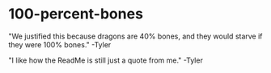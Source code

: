 # 100-percent-bones
"We justified this because dragons are 40% bones, and they would starve if they were 100% bones." -Tyler

"I like how the ReadMe is still just a quote from me." -Tyler
